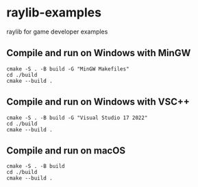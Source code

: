 # raylib-examples
raylib for game developer examples

## Compile and run on Windows with MinGW
```
cmake -S . -B build -G "MinGW Makefiles"
cd ./build
cmake --build .
```
## Compile and run on Windows with VSC++
```
cmake -S . -B build -G "Visual Studio 17 2022"
cd ./build
cmake --build .
```
## Compile and run on macOS
```
cmake -S . -B build
cd ./build
cmake --build .
```